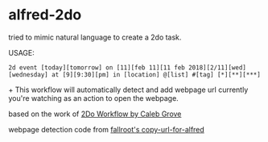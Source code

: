 # alfred-2do

tried to mimic natural language to create a 2do task.

USAGE:

```
2d event [today][tomorrow] on [11][feb 11][11 feb 2018][2/11][wed][wednesday] at [9][9:30][pm] in [location] @[list] #[tag] [*][**][***]
```

\+ This workflow will automatically detect and add webpage url currently you're watching as an action to open the webpage.

based on the work of [2Do Workflow by Caleb Grove](https://www.alfredforum.com/topic/3811-2do-workflow/?do=findComment&comment=22721)

webpage detection code from [fallroot's copy-url-for-alfred](https://github.com/fallroot/copy-url-for-alfred)